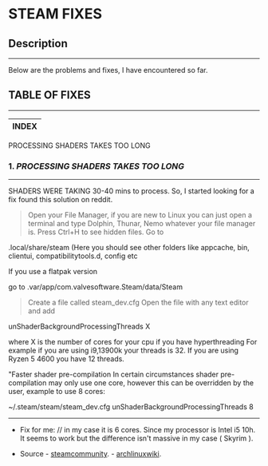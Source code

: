 # STEAM FIXES


## Description
___
Below are the problems and fixes, I have encountered so far.


## TABLE OF FIXES
___

INDEX |
---------|
PROCESSING SHADERS TAKES  TOO LONG




### 1. *PROCESSING SHADERS TAKES TOO LONG*
___

SHADERS WERE TAKING 30-40 mins to process. So, I started looking for a fix found this solution on reddit.

>Open your File Manager, if you are new to Linux you can just open a terminal and type Dolphin, Thunar, Nemo whatever your file manager is.
>Press Ctrl+H to see hidden files.
Go to

.local/share/steam  (Here you should see other folders like appcache, bin, clientui, compatibilitytools.d, config etc

If you use a flatpak version

go to .var/app/com.valvesoftware.Steam/data/Steam

> Create a file called steam_dev.cfg
> Open the file with any text editor and add

unShaderBackgroundProcessingThreads X


where X is the number of cores for your cpu if you have hyperthreading
For example if you are using i9,13900k your threads is 32.
If you are using Ryzen 5 4600 you have 12 threads.


"Faster shader pre-compilation
In certain circumstances shader pre-compilation may only use one core, however this can be overridden by the user, example to use 8 cores:

~/.steam/steam/steam_dev.cfg
unShaderBackgroundProcessingThreads 8 

***
- Fix for me:  // in my case it is 6 cores. Since my processor is Intel i5 10h. It seems to work but the difference isn't massive in my case ( Skyrim ).


- Source
       -  [steamcommunity](https://steamcommunity.com/discussions/forum/1/4423184732111747107/).
       -  [archlinuxwiki](https://wiki.archlinux.org/title/Steam/).         

      

